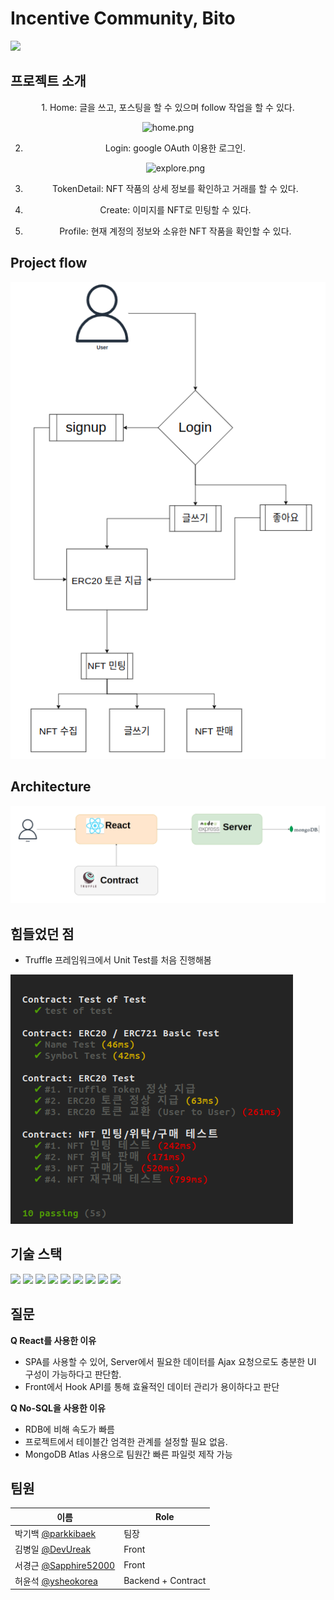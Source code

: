 # Incentive Community, Bito

![](./images/bito.png)

## 프로젝트 소개

<center>
1. Home: 글을 쓰고, 포스팅을 할 수 있으며 follow 작업을 할 수 있다.

![home.png](images/bito_home.png)

2. Login: google OAuth 이용한 로그인.

    ![explore.png](images/bito_login.png)

3. TokenDetail: NFT 작품의 상세 정보를 확인하고 거래를 할 수 있다.  

4. Create: 이미지를 NFT로 민팅할 수 있다.    

5. Profile: 현재 계정의 정보와 소유한 NFT 작품을 확인할 수 있다.

</center>

## Project flow

![](./images/flow.png)

## Architecture

![](./images/01_architecture.png)

## 힘들었던 점
 - Truffle 프레임워크에서 Unit Test를 처음 진행해봄

![](images/contract-test.png)


## 기술 스택

![](https://img.shields.io/badge/Node.js-339933.svg?style=for-the-badge&logo=nodedotjs&logoColor=white)
![](https://img.shields.io/badge/MongoDB-47A248.svg?style=for-the-badge&logo=MongoDB&logoColor=white)
![](https://img.shields.io/badge/Express-000000.svg?style=for-the-badge&logo=Express&logoColor=white)
![](https://img.shields.io/badge/Ethereum-3C3C3D.svg?style=for-the-badge&logo=Ethereum&logoColor=white)
![](https://img.shields.io/badge/Solidity-363636.svg?style=for-the-badge&logo=Solidity&logoColor=white)
![](https://img.shields.io/badge/React-61DAFB.svg?style=for-the-badge&logo=React&logoColor=black)
![](https://img.shields.io/badge/Web3.js-F16822.svg?style=for-the-badge&logo=web3dotjs&logoColor=white)
![](https://img.shields.io/badge/Mocha-8D6748.svg?style=for-the-badge&logo=Mocha&logoColor=white)
![](https://img.shields.io/badge/Chai-A30701.svg?style=for-the-badge&logo=Chai&logoColor=white)


## 질문

**Q React를 사용한 이유**
- SPA를 사용할 수 있어, Server에서 필요한 데이터를 Ajax 요청으로도 충분한 UI 구성이 가능하다고 판단함.
- Front에서 Hook API를 통해 효율적인 데이터 관리가 용이하다고 판단

**Q No-SQL을 사용한 이유**
- RDB에 비해 속도가 빠름
- 프로젝트에서 테이블간 엄격한 관계를 설정할 필요 없음.
- MongoDB Atlas 사용으로 팀원간 빠른 파일럿 제작 가능

## 팀원

|이름|Role|
|---|----|
|박기백 [@parkkibaek](https://github.com/parkkibaek)|팀장|
|김병일 [@DevUreak](https://github.com/DevUreak)|Front|
|서경근 [@Sapphire52000](https://github.com/Sapphire52000)|Front|
|허윤석 [@ysheokorea](https://github.com/ysheokorea)|Backend + Contract|


